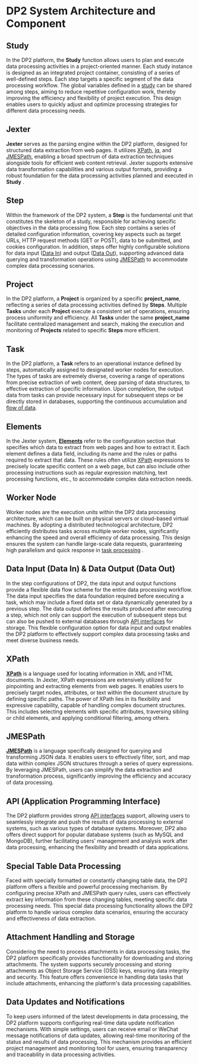 # DP2 System Architecture and Component

## Study

In the DP2 platform, the **Study** function allows users to plan and execute data processing activities in a project-oriented manner. Each study instance is designed as an integrated project container, consisting of a series of well-defined steps. Each step targets a specific segment of the data processing workflow. The global variables defined in a [study](https://github.com/HzaCode/DP2-for-Beginners/blob/main/Study%EF%BC%9Acatogery_step.md) can be shared among steps, aiming to reduce repetitive configuration work, thereby improving the efficiency and flexibility of project execution. This design enables users to quickly adjust and optimize processing strategies for different data processing needs.

## Jexter

**Jexter** serves as the parsing engine within the DP2 platform, designed for structured data extraction from web pages. It utilizes [XPath](XPath%20for%20DP2.md), [jq](jq%20and%20JMESPath%20in%20DP2.md), and [JMESPath](jq%20and%20JMESPath%20in%20DP2.md), enabling a broad spectrum of data extraction techniques alongside tools for efficient web content retrieval. Jexter supports extensive data transformation capabilities and various output formats, providing a robust foundation for the data processing activities planned and executed in **Study** .

## Step

Within the framework of the DP2 system, a **Step** is the fundamental unit that constitutes the skeleton of a study, responsible for achieving specific objectives in the data processing flow. Each step contains a series of detailed configuration information, covering key aspects such as target URLs, HTTP request methods (GET or POST), data to be submitted, and cookies configuration. In addition, steps offer highly configurable solutions for data input ([Data In](Understanding%20Data%20Flow%20and%20Task%20Management.md)) and output ([Data Out](Understanding%20Data%20Flow%20and%20Task%20Management.md)), supporting advanced data querying and transformation operations using [JMESPath](jq%20and%20JMESPath%20in%20DP2.md) to accommodate complex data processing scenarios.
## Project
In the DP2 platform, a **Project** is organized by a specific **project_name**, reflecting a series of data processing activities defined by **Steps**. Multiple **Tasks** under each **Project** execute a consistent set of operations, ensuring process uniformity and efficiency. All **Tasks** under the same **project_name** facilitate centralized management and search, making the execution and monitoring of **Projects** related to specific **Steps** more efficient.


## Task

In the DP2 platform, a **Task** refers to an operational instance defined by steps, automatically assigned to designated worker nodes for execution. The types of tasks are extremely diverse, covering a range of operations from precise extraction of web content, deep parsing of data structures, to effective extraction of specific information. Upon completion, the output data from tasks can provide necessary input for subsequent steps or be directly stored in databases, supporting the continuous accumulation and [flow of data](Understanding%20Data%20Flow%20and%20Task%20Management.md).

## Elements


In the Jexter system, **[Elements](https://github.com/HzaCode/DP2-for-Beginners/blob/main/Simplifying%20Data%20Extraction%20with%20Jexter%20III%20.md)** refer to the configuration section that specifies which data to extract from web pages and how to extract it. Each element defines a data field, including its name and the rules or paths required to extract that data. These rules often utilize [XPath](XPath%20for%20DP2.md) expressions to precisely locate specific content on a web page, but can also include other processing instructions such as regular expression matching, text processing functions, etc., to accommodate complex data extraction needs.


## Worker Node

Worker nodes are the execution units within the DP2 data processing architecture, which can be built on physical servers or cloud-based virtual machines. By adopting a distributed technological architecture, DP2 efficiently distributes tasks across multiple worker nodes, significantly enhancing the speed and overall efficiency of data processing. This design ensures the system can handle large-scale data requests, guaranteeing high parallelism and quick response in [task processing](https://github.com/HzaCode/DP2-for-Beginners/blob/main/Understanding%20Data%20Flow%20and%20Task%20Management.md)
.

## Data Input (Data In) & Data Output (Data Out)

In the step configurations of DP2, the data input and output functions provide a flexible data flow scheme for the entire data processing workflow. The data input specifies the data foundation required before executing a task, which may include a fixed data set or data dynamically generated by a previous step. The data output defines the results produced after executing a step, which not only can support the execution of subsequent steps but can also be pushed to external databases through [API interfaces](API%20Configuration%20Guide%20in%20DP2.md) for storage. This flexible configuration option for data input and output enables the DP2 platform to effectively support complex data processing tasks and meet diverse business needs.

## XPath

**[XPath](XPath%20for%20DP2.md)** is a language used for locating information in XML and HTML documents. In Jexter, XPath expressions are extensively utilized for pinpointing and extracting elements from web pages. It enables users to precisely target nodes, attributes, or text within the document structure by defining specific paths. The power of XPath lies in its flexibility and expressive capability, capable of handling complex document structures. This includes selecting elements with specific attributes, traversing sibling or child elements, and applying conditional filtering, among others.

## JMESPath

**[JMESPath](jq%20and%20JMESPath%20in%20DP2.md)** is a language specifically designed for querying and transforming JSON data. It enables users to effectively filter, sort, and map data within complex JSON structures through a series of query expressions. By leveraging JMESPath, users can simplify the data extraction and transformation process, significantly improving the efficiency and accuracy of data processing.

## API (Application Programming Interface)

The DP2 platform provides strong [API interfaces](API%20Configuration%20Guide%20in%20DP2.md) support, allowing users to seamlessly integrate and push the results of data processing to external systems, such as various types of database systems. Moreover, DP2 also offers direct support for popular database systems (such as MySQL and MongoDB), further facilitating users' management and analysis work after data processing, enhancing the flexibility and breadth of data applications.



## Special Table Data Processing

Faced with specially formatted or constantly changing table data, the DP2 platform offers a flexible and powerful processing mechanism. By configuring precise XPath and JMESPath query rules, users can effectively extract key information from these changing tables, meeting specific data processing needs. This special data processing functionality allows the DP2 platform to handle various complex data scenarios, ensuring the accuracy and effectiveness of data extraction.

## Attachment Handling and Storage

Considering the need to process attachments in data processing tasks, the DP2 platform specifically provides functionality for downloading and storing attachments. The system supports securely processing and storing attachments as Object Storage Service (OSS) keys, ensuring data integrity and security. This feature offers convenience in handling data tasks that include attachments, enhancing the platform's data processing capabilities.

## Data Updates and Notifications

To keep users informed of the latest developments in data processing, the DP2 platform supports configuring real-time data update notification mechanisms. With simple settings, users can receive email or WeChat message notifications of data updates, allowing real-time monitoring of the status and results of data processing. This mechanism provides an efficient project management and monitoring tool for users, ensuring transparency and traceability in data processing activities.


